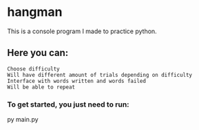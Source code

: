 # hangman
This is a console program I made to practice python.

## Here you can:

    Choose difficulty
    Will have different amount of trials depending on difficulty
    Interface with words written and words failed
    Will be able to repeat
    
###  To get started, you just need to run:

py main.py
